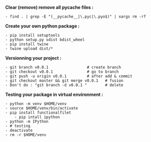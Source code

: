 **Clear (remove) remove all pycache files :**

	- find . | grep -E "(__pycache__|\.pyc|\.pyo$)" | xargs rm -rf

**Create your own python package :**

	- pip install setuptools
	- python setup.py sdist bdist_wheel
	- pip install twine
	- twine upload dist/*

**Versionning your project :**

	- git branch v0.0.1 				# create branch
	- git checkout v0.0.1 				# go to branch
	- git push -u origin v0.0.1 		# after add & commit
	- git checkout master && git merge v0.0.1 	# fusion
	- Don't do : "git branch -d v0.0.1 "		# delete

**Testing your package in virtual environment :**

	- python -m venv $HOME/venv
	- source $HOME/venv/bin/activate
	- pip install functionalfilet
		- pip intall ipython
	- python -m IPython
	- # testing
	- deactivate
	- rm -r $HOME/venv


